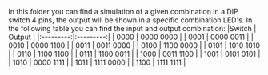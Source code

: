 In this folder you can find a simulation of a given combination in a DIP switch 4 pins, the output will be shown in a specific combination  LED's.
In the following table you can find the input and output combination:
|Switch   | Output  |
|:---------:|:---------:|
| 0000 | 0000 0000 |
| 0001 | 0000 0011 |
| 0010 | 0000 1100 |
| 0011 | 0011 0000 |
| 0100 | 1100 0000 |
| 0101 | 1010 1010 |
| 0110 | 1100 1100 |
| 0111 | 1100 0011 |
| 1000 | 0011 1100 |
| 1001 | 0101 0101 |
| 1010 | 0000 1111 |
| 1011 | 1111 0000 |
| 1100 | 1111 1111 |
